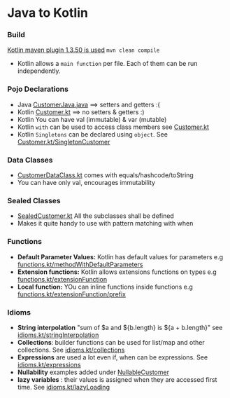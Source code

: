 # Java to Kotlin
### Build
[Kotlin maven plugin 1.3.50 is used](https://kotlinlang.org/docs/reference/using-maven.html)
`mvn clean compile`
- Kotlin allows a `main function` per file. Each of them can be run independently.
### Pojo Declarations
- Java [CustomerJava.java](src/main/java/CustomerJava.java) ==> setters and getters :(
- Kotlin [Customer.kt](src/main/kotlin/Customer.kt) ==> no setters & getters :)
- Kotlin You can have val (immutable) & var (mutable) 
- Kotlin `with` can be used to access class members see [Customer.kt](src/main/kotlin/Customer.kt) 
- Kotlin `Singletons` can be declared using `object`. See [Customer.kt/SingletonCustomer](src/main/kotlin/Customer.kt)

### Data Classes
- [CustomerDataClass.kt](src/main/kotlin/CustomerDataClass.kt) comes with equals/hashcode/toString
- You can have only val, encourages immutability

### Sealed Classes
- [SealedCustomer.kt](src/main/kotlin/SealedCustomer.kt) All the subclasses shall be defined
- Makes it quite handy to use with pattern matching with when

### Functions
- **Default Parameter Values:** Kotlin has default values for parameters e.g [functions.kt/methodWithDefaultParameters](src/main/kotlin/functions.kt)
- **Extension functions:** Kotlin allows extensions functions on types e.g [functions.kt/extensionFunction](src/main/kotlin/functions.kt)
- **Local function:** YOu can inline functions inside functions e.g [functions.kt/extensionFunction/prefix](src/main/kotlin/functions.kt)

### Idioms
- **String interpolation** "sum of $a and ${b.length} is ${a + b.length}" see [idioms.kt/stringInterpolation](src/main/kotlin/idioms.kt)
- **Collections**: builder functions can be used for list/map and other collections. See [idioms.kt/collections](src/main/kotlin/idioms.kt)
- **Expressions** are used a lot even if, when can be expressions. See [idioms.kt/expressions](src/main/kotlin/idioms.kt)
- **Nullability** examples added under [NullableCustomer](src/main/kotlin/NullableCustomer.kt)
- **lazy variables** : their values is assigned when they are accessed first time. See [idioms.kt/lazyLoading](src/main/kotlin/idioms.kt)